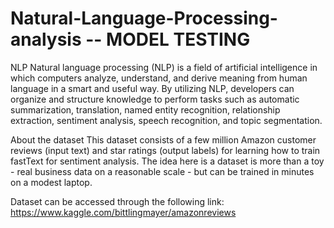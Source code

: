 # Natural-Language-Processing-analysis -- MODEL TESTING
 
 
 NLP
 Natural language processing (NLP) is a field of artificial intelligence in which computers analyze, understand, and derive meaning from human language in a smart and useful way. By utilizing NLP, developers can organize and structure knowledge to perform tasks such as automatic summarization, translation, named entity recognition, relationship extraction, sentiment analysis, speech recognition, and topic segmentation.
 
 About the dataset
 This dataset consists of a few million Amazon customer reviews (input text) and star ratings (output labels) for learning how to train fastText for sentiment analysis.
The idea here is a dataset is more than a toy - real business data on a reasonable scale - but can be trained in minutes on a modest laptop.

Dataset can be accessed through the following link:
https://www.kaggle.com/bittlingmayer/amazonreviews



